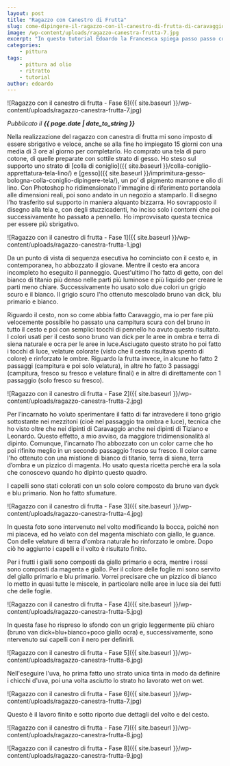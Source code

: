```yaml
---
layout: post
title: "Ragazzo con Canestro di Frutta"
slug: come-dipingere-il-ragazzo-con-il-canestro-di-frutta-di-caravaggio
image: /wp-content/uploads/ragazzo-canestra-frutta-7.jpg
excerpt: "In questo tutorial Edoardo la Francesca spiega passo passo come dipingere il Ragazzo con Canestro di Frutta di Caravaggio."
categories:
    - pittura
tags:
    - pittura ad olio
    - ritratto
    - tutorial
author: edoardo
---
```


![Ragazzo con il canestro di frutta - Fase 6]({{ site.baseurl }}/wp-content/uploads/ragazzo-canestra-frutta-7.jpg)

_Pubblicato il **{{ page.date | date_to_string }}**_

Nella realizzazione del ragazzo con canestra di frutta mi sono imposto di essere sbrigativo e veloce, anche se alla fine ho impiegato 15 giorni con una media di 3 ore al giorno per completarlo. Ho comprato una tela di puro cotone, di quelle preparate con sottile strato di gesso. Ho steso sul supporto uno strato di [colla di coniglio]({{ site.baseurl }}/colla-coniglio-apprettatura-tela-lino/) e [gesso]({{ site.baseurl }}/imprimitura-gesso-bologna-colla-coniglio-dipingere-tela/), un po’ di pigmento marrone e olio di lino. Con Photoshop ho ridimensionato l'immagine di riferimento portandola alle dimensioni reali, poi sono andato in un negozio a stamparlo. Il disegno l’ho trasferito sul supporto in maniera alquanto bizzarra. Ho sovrapposto il disegno alla tela e, con degli stuzzicadenti, ho inciso solo i contorni che poi successivamente ho passato a pennello. Ho improvvisato questa tecnica per essere più sbrigativo.

![Ragazzo con il canestro di frutta - Fase 1]({{ site.baseurl }}/wp-content/uploads/ragazzo-canestra-frutta-1.jpg)

Da un punto di vista di sequenza esecutiva ho cominciato con il cesto e, in contemporanea, ho abbozzato il giovane. Mentre il cesto era ancora incompleto ho eseguito il panneggio. Quest'ultimo l’ho fatto di getto, con del bianco di titanio più denso nelle parti più luminose e più liquido per creare le parti meno chiare. Successivamente ho usato solo due colori un grigio scuro e il bianco. Il grigio scuro l'ho ottenuto mescolado bruno van dick, blu primario e bianco.

Riguardo il cesto, non so come abbia fatto Caravaggio, ma io per fare più velocemente possibile ho passato una campitura scura con del bruno in tutto il cesto e poi con semplici tocchi di pennello ho avuto questo risultato. I colori usati per il cesto sono bruno van dick per le aree in ombra e terra di siena naturale e ocra per le aree in luce.Asciugato questo strato ho poi fatto i tocchi di luce, velature colorate (visto che il cesto risultava spento di colore) e rinforzato le ombre. Riguardo la frutta invece, in alcune ho fatto 2 passaggi (campitura e poi solo velatura), in altre ho fatto 3 passaggi (campitura, fresco su fresco e velature finali) e in altre di direttamente con 1 passaggio (solo fresco su fresco).

![Ragazzo con il canestro di frutta - Fase 2]({{ site.baseurl }}/wp-content/uploads/ragazzo-canestra-frutta-2.jpg)

Per l’incarnato ho voluto sperimentare il fatto di far intravedere il tono grigio sottostante nei mezzitoni (cioè nel passaggio tra ombra e luce), tecnica che ho visto oltre che nei dipinti di Caravaggio anche nei dipinti di Tiziano e Leonardo. Questo effetto, a mio avviso, da maggiore tridimensionalità al dipinto. Comunque, l’incarnato l’ho abbozzato con un color carne che ho poi rifinito meglio in un secondo passaggio fresco su fresco. Il color carne l'ho ottenuto con una mistione di bianco di titanio, terra di siena, terra d’ombra e un pizzico di magenta. Ho usato questa ricetta perchè era la sola che conoscevo quando ho dipinto questo quadro.

I capelli sono stati colorati con un solo colore composto da bruno van dyck e blu primario. Non ho fatto sfumature.

![Ragazzo con il canestro di frutta - Fase 3]({{ site.baseurl }}/wp-content/uploads/ragazzo-canestra-frutta-4.jpg)

In questa foto sono intervenuto nel volto modificando la bocca, poiché non mi piaceva, ed ho velato con del magenta mischiato con giallo, le guance. Con delle velature di terra d'ombra naturale ho rinforzato le ombre. Dopo ciò ho aggiunto i capelli e il volto è risultato finito.

Per i frutti i gialli sono composti da giallo primario e ocra, mentre i rossi sono composti da magenta e giallo. Per il colore delle foglie mi sono servito del giallo primario e blu primario. Vorrei precisare che un pizzico di bianco lo metto in quasi tutte le miscele, in particolare nelle aree in luce sia dei futti che delle foglie.

![Ragazzo con il canestro di frutta - Fase 4]({{ site.baseurl }}/wp-content/uploads/ragazzo-canestra-frutta-5.jpg)

In questa fase ho rispreso lo sfondo con un grigio leggermente più chiaro (bruno van dick+blu+bianco+poco giallo ocra) e, successivamente, sono ntervenuto sui capelli con il nero per definirli.

![Ragazzo con il canestro di frutta - Fase 5]({{ site.baseurl }}/wp-content/uploads/ragazzo-canestra-frutta-6.jpg)

Nell'eseguire l'uva, ho prima fatto uno strato unica tinta in modo da definire i chicchi d'uva, poi una volta asciutto lo strato ho lavorato wet on wet.

![Ragazzo con il canestro di frutta - Fase 6]({{ site.baseurl }}/wp-content/uploads/ragazzo-canestra-frutta-7.jpg)

Questo è il lavoro finito e sotto riporto due dettagli del volto e del cesto.

![Ragazzo con il canestro di frutta - Fase 7]({{ site.baseurl }}/wp-content/uploads/ragazzo-canestra-frutta-8.jpg)

![Ragazzo con il canestro di frutta - Fase 8]({{ site.baseurl }}/wp-content/uploads/ragazzo-canestra-frutta-9.jpg)
